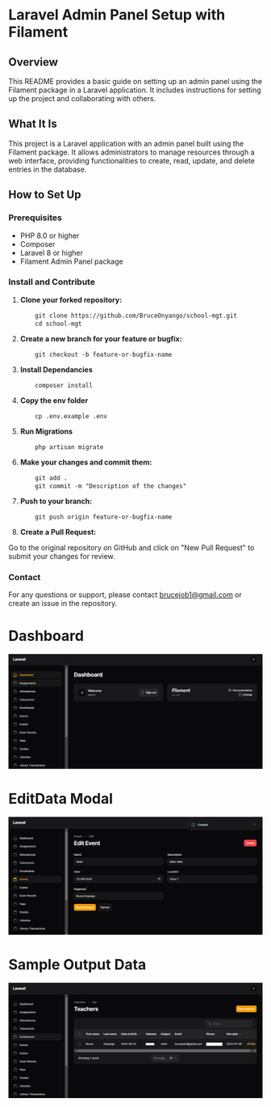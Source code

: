 # Laravel Admin Panel Setup with Filament

## Overview

This README provides a basic guide on setting up an admin panel using the Filament package in a Laravel application. It includes instructions for setting up the project and collaborating with others.

## What It Is

This project is a Laravel application with an admin panel built using the Filament package. It allows administrators to manage resources through a web interface, providing functionalities to create, read, update, and delete entries in the database.

## How to Set Up

### Prerequisites

- PHP 8.0 or higher
- Composer
- Laravel 8 or higher
- Filament Admin Panel package

### Install and Contribute

1. **Clone your forked repository:**

    ```
        git clone https://github.com/BruceOnyango/school-mgt.git
        cd school-mgt
    ```

2. **Create a new branch for your feature or bugfix:**

    ```
        git checkout -b feature-or-bugfix-name
    ```

3. **Install Dependancies**

    ```
        composer install
    ```
4. **Copy the env folder**

    ```
        cp .env.example .env
    ```

5. **Run Migrations**

    ```
        php artisan migrate
    ```

6. **Make your changes and commit them:**

    ```
        git add .
        git commit -m "Description of the changes"
    ```

7. **Push to your branch:**

    ```
        git push origin feature-or-bugfix-name
    ```

8. **Create a Pull Request:**

Go to the original repository on GitHub and click on "New Pull Request" to submit your changes for review.
  

### Contact

For any questions or support, please contact brucejob1@gmail.com or create an issue in the repository.

# Dashboard
![Screenshot 1](public/dashboard.png)

# EditData Modal
![Screenshot 2](public/editData.png)

# Sample Output Data
![Screenshot 3](public/sampleDataEdited.png)
